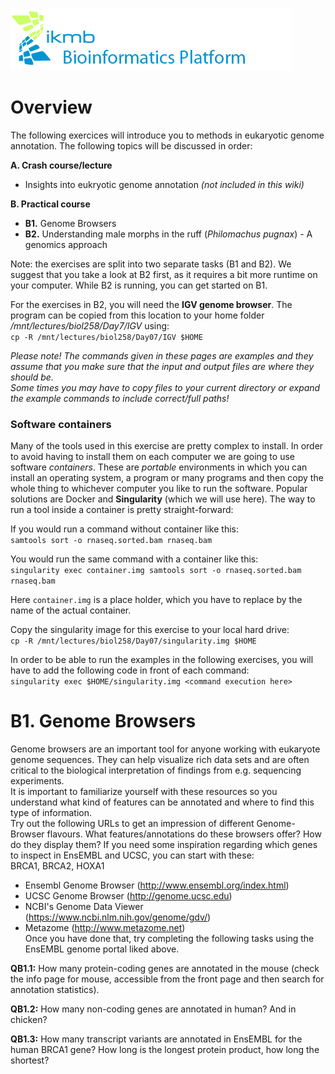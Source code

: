 ![](images/ikmb_bfx_logo.png)
 
# Overview

The following exercices will introduce you to methods in eukaryotic genome annotation. The following topics will be discussed in order:

**A. Crash course/lecture**  
 * Insights into eukryotic genome annotation *(not included in this wiki)*  
  
  
**B. Practical course**  
 * **B1.** Genome Browsers  
 * **B2.** Understanding male morphs in the ruff (*Philomachus pugnax*) - A genomics approach  

Note: the exercises are split into two separate tasks (B1 and B2). We suggest that you take a look at B2 first, as it requires a bit more runtime on your computer. While B2 is running, you can get started on B1.  

For the exercises in B2, you will need the **IGV genome browser**. The program can be copied from this location to your home folder */mnt/lectures/biol258/Day7/IGV* using:  
`cp -R /mnt/lectures/biol258/Day07/IGV $HOME`  

*Please note! The commands given in these pages are examples and they assume that you make sure that the input and output files are where they should be.*  
*Some times you may have to copy files to your current directory or expand the example commands to include correct/full paths!*  
  
### Software containers  
Many of the tools used in this exercise are pretty complex to install. In order to avoid having to install them on each computer we are going to use software *containers*. These are *portable* environments in which you can install an operating system, a program or many programs and then copy the whole thing to whichever computer you like to run the software. Popular solutions are Docker and **Singularity** (which we will use here). The way to run a tool inside a container is pretty straight-forward:  

If you would run a command without container like this:  
`samtools sort -o rnaseq.sorted.bam rnaseq.bam`  

You would run the same command with a container like this:  
`singularity exec container.img samtools sort -o rnaseq.sorted.bam rnaseq.bam`  

Here `container.img` is a place holder, which you have to replace by the name of the actual container.  

Copy the singularity image for this exercise to your local hard drive:  
`cp -R /mnt/lectures/biol258/Day07/singularity.img $HOME`  

In order to be able to run the examples in the following exercises, you will have to add the following code in front of each command:  
`singularity exec $HOME/singularity.img <command execution here>` 

# B1. Genome Browsers  
Genome browsers are an important tool for anyone working with eukaryote genome sequences. They can help visualize rich data sets and are often critical to the biological interpretation of findings from e.g. sequencing experiments.  
It is important to familiarize yourself with these resources so you understand what kind of features can be annotated and where to find this type of information.  
Try out the following URLs to get an impression of different Genome-Browser flavours. What features/annotations do these browsers offer? How do they display them? If you need some inspiration regarding which genes to inspect in EnsEMBL and UCSC, you can start with these:  
BRCA1, BRCA2, HOXA1  
* Ensembl Genome Browser (http://www.ensembl.org/index.html)
* UCSC Genome Browser (http://genome.ucsc.edu)
* NCBI's Genome Data Viewer (https://www.ncbi.nlm.nih.gov/genome/gdv/)
* Metazome (http://www.metazome.net)  
Once you have done that, try completing the following tasks using the EnsEMBL genome portal liked above.  

**QB1.1:** How many protein-coding genes are annotated in the mouse (check the info page for mouse, accessible from the front page and then search for annotation statistics).  

**QB1.2:** How many non-coding genes are annotated in human? And in chicken?  

**QB1.3:** How many transcript variants are annotated in EnsEMBL for the human BRCA1 gene? How long is the longest protein product, how long the shortest?  
